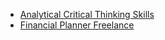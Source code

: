 - [Analytical Critical Thinking Skills](/podcasts/analytical-critical-thinking-skills)
- [Financial Planner Freelance](/podcasts/financial-planner-freelance)

